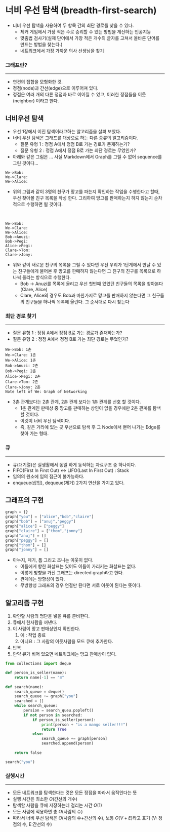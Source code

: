 # 너비 우선 탐색 (breadth-first-search)

- 너비 우선 탐색을 사용하여 두 항목 간의 최단 경로를 찾을 수 있다.
  - 체커 게임에서 가장 적은 수로 승리할 수 있는 방법을 계산하는 인공지능
  - 맞춤법 검사기(실제 단어에서 가장 적은 개수의 글자를 고쳐서 올바른 단어를 만드는 방법을 찾는다.)
  - 네트워크에서 가장 가까운 의사 선생님을 찾기

### 그래프란?

-----------

- 연견의 집합을 모형화한 것.
- 정점(node)과 간선(edge)으로 이루어져 있다.
- 정점은 여러 개의 다른 정점과 바로 이어질 수 있고, 이러한 정점들을 이웃(neighbor) 이라고 한다.



## 너비우선 탐색

- 우선 1장에서 이진 탐색이라고하는 알고리즘을 살펴 보았다.
- 너비 우선 탐색은 그래프를 대상으로 하는 다른 종류의 알고리즘이다. 
  - 질문 유형 1 : 정점 A에서 정점 B로 가는 경로가 존재하는가?
  - 질문 유형 2 : 정점 A에서 정점 B로 가는 최단 경로는 무었인가?
- 아래와 같은 그림은 ... 사실 Markdown에서 Graph를 그릴 수 없어 sequence를 그린 것이다...

```sequence
We->Bob:
We->Clare:
We->Alice:
```

- 위의 그림과 같이 3명의 친구가 망고를 파는지 확인하는 작업을 수행한다고 할때, 우선 찾아볼 친구 목록을 작성 한다. 그리하여 망고를 판매하는지 하지 않는지 순차적으로 수행하면 될 것이다.

  ​

```sequence
We->Bob:
We->Clare:
We->Alice:
Bob->Anuzi:
Bob->Pegi:
Alice->Pegi:
Clare->Tom:
Clare->Jony:
```

- 위와 같이 새로운 친구의 목록을 그릴 수 있다면 우선 우리가 1단계에서 만날 수 있는 친구들에게 물어본 후 망고를 판매하지 않는다면 그 친구의 친구를 목록으로 하나씩 올리는 방식으로 수행한다. 
  - Bob -> Anuzi를 목록에 올리고 우선 첫번째 있었던 친구들의 목록을 찾아본다 (Clare, Alice) 
  - Clare, Alice의 경우도 Bob과 마찬가지로 망고를 판매하지 않는다면 그 친구들의 친구들을 하나씩 목록에 올린다. 그 순서대로 다시 찾는다 



### 최단 경로 찾기

-----

- 질문 유형 1 : 정점 A에서 정점 B로 가는 경로가 존재하는가?
- 질문 유형 2 : 정점 A에서 정점 B로 가는 최단 경로는 무었인가?

```sequence
We->Bob: 1촌
We->Clare: 1촌
We->Alice: 1촌
Bob->Anuzi: 2촌
Bob->Pegi: 2촌
Alice->Pegi: 2촌
Clare->Tom: 2촌
Clare->Jony: 2촌
Note left of We: Graph of Networking
```

- 3촌 관계보다는 2촌 관계, 2촌 관계 보다는 1촌 관계를 선호 할 것이다. 
  - 1촌 관계인 판매상 중 망고를 판매하는 상인이 없을 경우에만 2촌 관계를 탐색 할 것이다.
  - 이것이 너비 우선 탐색이다.
  - 즉, 같은 거리에 있는 곳 우선으로 탐색 후 그 Node에서 뻗어 나가는 Edge를 찾아 가는 형태.



### 큐

----

- 큐(대기열)은 실생활에서 동일 하게 동작하는 자료구조 중 하나이다.
- FIFO(First In First Out)  <-> LIFO(Last In First Out) : Stack
- 임의의 원소에 임의 접근이 불가능하다. 
- enqueue(삽입), dequeue(제거)  2가지 연산을 가지고 있다.



## 그래프의 구현

```python
graph = {}
graph["you"] = ["alice","bob","claire"]
graph["bob"] = ["anuj","peggy"]
graph["alice"] = ["peggy"]
graph["claire"] = ["thom","jonny"]
graph["anuj"] = []
graph["peggy"] = []
graph["thom"] = []
graph["jonny"] = []
```

- 아누지, 페기, 톰 그리고 조니는 이웃이 없다.
  - 이들에게 향한 화살표는 있어도 이들이 가리키는 화살표는 없다. 
  - 이렇게 방향을 가진 그래프는 directed graph라고 한다.
  - 관계에는 방향성이 있다.
  - 무방향성 그래프의 경우 연결만 된다면 서로 이웃이 된다는 뜻이다.

## 알고리즘 구현

1. 확인할 사람의 명단을 넣을 큐를 준비한다.
2. 큐에서 한사람을 꺼낸다.
3. 이 사람이 망고 판매상인지 확인한다. 
   1. 예 : 작업 종료
   2. 아니요 : 그 사람의 이웃사람을 모드 큐에 추가한다.
4. 반복
5. 만약 큐가 비어 있으면 네트워크에는 망고 판매상이 없다.

```python
from collections import deque

def person_is_seller(name):
  	return name[-1] == "m"
  
def search(name):
  	search_queue = deque()
	search_queue += graph["you"]
    searched = []
    while search_queue:
        persion = search_queu.popleft()
        if not person in searched:
            if person_is_seller(person):
                print(person + "is a mango seller!!!")
                return True
            else:
                search_queue += graph[person]
                searched.append(person)
       
    return false

search("you")
```



### 실행시간

------------

- 모든 네트워크를 탐색한다는 것은 모든 정점을 따라서 움직인다는 뜻
- 실행 시간은 최소한 $O$(간선의 개수)
- 탐색할 사람을 큐에 저장하는데 걸리는 시간 $O(1)$ 
- 모든 사람에 적용하면 총 $O$(사람의 수) 
- 따라서 너비 우선 탐색은 $O$(사람의 수+간선의 수), 보통 $O(V+E)$라고 표기 (V: 정점의 수, E:간선의 수)

